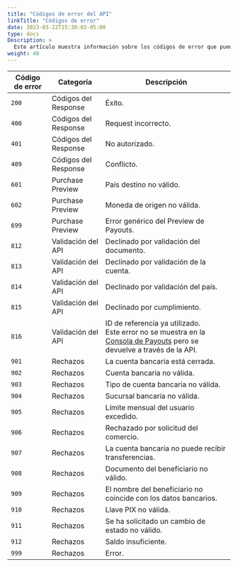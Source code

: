 ```yaml
---
title: "Códigos de error del API"
linkTitle: "Códigos de error"
date: 2023-03-22T15:30:03-05:00
type: docs
Description: >
  Este artículo muestra información sobre los códigos de error que puede encontrar al utilizar la integración de Payouts.
weight: 40
---
```


| Código de error | Categoría | Descripción |
|---|---|---|
| `200` | Códigos del Response | Éxito. |
| `400` | Códigos del Response | Request incorrecto. |
| `401` | Códigos del Response | No autorizado. |
| `409` | Códigos del Response | Conflicto. |
| `601` | Purchase Preview | País destino no válido. |
| `602` | Purchase Preview | Moneda de origen no válida. |
| `699` | Purchase Preview | Error genérico del Preview de Payouts. |
| `812` | Validación del API | Declinado por validación del documento. |
| `813` | Validación del API | Declinado por validación de la cuenta. |
| `814` | Validación del API | Declinado por validación del país. |
| `815` | Validación del API | Declinado por cumplimiento. |
| `816` | Validación del API | ID de referencia ya utilizado.<br>Este error no se muestra en la [Consola de Payouts](../payouts-merchant-console.html) pero se devuelve a través de la API. |. |
| `901` | Rechazos | La cuenta bancaria está cerrada. |
| `902` | Rechazos | Cuenta bancaria no válida. |
| `903` | Rechazos | Tipo de cuenta bancaria no válida. |
| `904` | Rechazos | Sucursal bancaria no válida. |
| `905` | Rechazos | Límite mensual del usuario excedido. |
| `906` | Rechazos | Rechazado por solicitud del comercio. |
| `907` | Rechazos | La cuenta bancaria no puede recibir transferencias. |
| `908` | Rechazos | Documento del beneficiario no válido. |
| `909` | Rechazos | El nombre del beneficiario no coincide con los datos bancarios. |
| `910` | Rechazos | Llave PIX no válida. |
| `911` | Rechazos | Se ha solicitado un cambio de estado no válido. |
| `912` | Rechazos | Saldo insuficiente. |
| `999` | Rechazos | Error. |